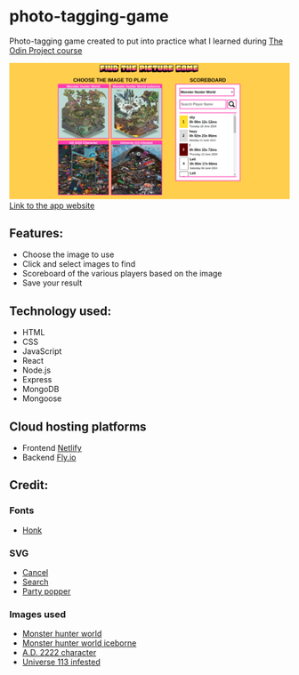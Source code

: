 # photo-tagging-game

<p>Photo-tagging game created to put into practice what I learned during <a href="https://www.theodinproject.com/" target="_blank">The Odin Project course</a></p>

<img src="./frontend/public/assets/images/app-image.png" alt="App image">
<a href="https://fluffy-empanada-a2d6c3.netlify.app/" target="_blank">Link to the app website</a>

<h2>Features:</h2>

<ul>
    <li>Choose the image to use</li>
    <li>Click and select images to find</li>
    <li>Scoreboard of the various players based on the image</li>
    <li>Save your result</li>
</ul>

<h2>Technology used:</h2>

<ul>
    <li>HTML</li>
    <li>CSS</li>
    <li>JavaScript</li>
    <li>React</li>
    <li>Node.js</li>
    <li>Express</li>
    <li>MongoDB</li>
    <li>Mongoose</li>
</ul>

<h2>Cloud hosting platforms</h2>

<ul>
    <li>Frontend <a href="https://www.netlify.com/" target="_blank">Netlify</a></li>
    <li>Backend <a href="https://fly.io/" target="_blank">Fly.io</a></li>
</ul>

<h2>Credit:</h2>

<h3>Fonts</H3>

<ul>
  <li><a href="https://fonts.google.com/specimen/Honk?preview.text=FIND%20THE%20PICTURE%20GAME&coloronly=true&sort=popularity&subset=latin&noto.script=Latn" target="_blank" >Honk</a></li>
</ul>

<h3>SVG</H3>
<ul>
  <li><a href="https://www.svgrepo.com/svg/366631/cancel" target="_blank" >Cancel</a></li>
  <li><a href="https://www.svgrepo.com/svg/513607/search" target="_blank" >Search</a></li>
  <li><a href="https://www.svgrepo.com/svg/397713/party-popper" target="_blank" >Party popper</a></li>
</ul>

<h3>Images used</H3>
<ul>
  <li><a href="https://www.pixiv.net/en/artworks/77323388" target="_blank" >Monster hunter world</a></li>
  <li><a href="https://www.pixiv.net/en/artworks/80735589" target="_blank" >Monster hunter world iceborne</a></li>
  <li><a href="https://www.artstation.com/artwork/Z5VrOm" target="_blank" >A.D. 2222 character</a></li>
  <li><a href="https://www.artstation.com/artwork/49Znyq" target="_blank" >Universe 113 infested</a></li>
</ul>
